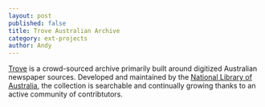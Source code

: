 ```yaml
---
layout: post
published: false
title: Trove Australian Archive
category: ext-projects
author: Andy
---
```


[Trove](http://trove.nla.gov.au/) is a crowd-sourced archive primarily built around digitized Australian newspaper sources. Developed and maintained by the [National Library of Australia](http://www.nla.gov.au/), the collection is searchable and continually growing thanks to an active community of contribtutors.
